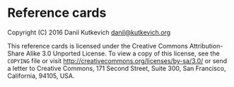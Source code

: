 # Reference cards

Copyright (C) 2016 Danil Kutkevich <danil@kutkevich.org>

This reference cards is licensed under the Creative Commons
Attribution-Share Alike 3.0 Unported License. To view a copy of this
license, see the `COPYING` file or visit
<http://creativecommons.org/licenses/by-sa/3.0/> or send a letter to
Creative Commons, 171 Second Street, Suite 300, San Francisco,
California, 94105, USA.
